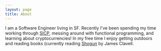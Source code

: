 ```yaml
---
layout: page
title: About
---
```


I am a Software Engineer living in SF. Recently I've been spending my time working through [SICP](https://mitpress.mit.edu/sicp/), messing around with functional programming, and learning about cryptocurrencies! In my free time I enjoy getting outdoors and reading books (currently reading [Shogun](http://www.amazon.com/Shogun-James-Clavell/dp/0440178002) by James Clavell.